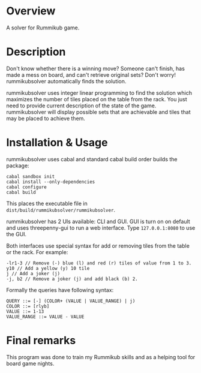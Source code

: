 Overview
========

A solver for Rummikub game.

Description
===========

Don't know whether there is a winning move? Someone can't finish, has made a
mess on board, and can't retrieve original sets? Don't worry! rummikubsolver
automatically finds the solution.

rummikubsolver uses integer linear programming to find the solution which
maximizes the number of tiles placed on the table from the rack. You just need
to provide current description of the state of the game. rummikubsolver will
display possible sets that are achievable and tiles that may be placed to
achieve them.

Installation & Usage
======

rummikubsolver uses cabal and standard cabal build order builds the package:

    cabal sandbox init
    cabal install --only-dependencies
    cabal configure
    cabal build

This places the executable file in
<code>dist/build/rummikubsolver/rummikubsolver</code>.

rummikubsolver has 2 UIs available: CLI and GUI. GUI is turn on on default and
uses threepenny-gui to run a web interface. Type <code>127.0.0.1:8080</code> to
use the GUI.

Both interfaces use special syntax for add or removing tiles from the table or
the rack. For example:

    -lr1-3 // Remove (-) blue (l) and red (r) tiles of value from 1 to 3.
    y10 // Add a yellow (y) 10 tile
    j // Add a joker (j)
    -j, b2 // Remove a joker (j) and add black (b) 2.

Formally the queries have following syntax:
    
    QUERY ::= [-] (COLOR+ (VALUE | VALUE_RANGE) | j)
    COLOR ::= [rlyb]
    VALUE ::= 1-13
    VALUE_RANGE ::= VALUE - VALUE

Final remarks
=====

This program was done to train my Rummikub skills and as a helping tool for
board game nights.
